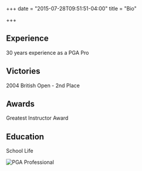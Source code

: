 +++
date = "2015-07-28T09:51:51-04:00"
title = "Bio"

+++
## Experience

30 years experience as a PGA Pro

## Victories

2004 British Open - 2nd Place

## Awards

Greatest Instructor Award

## Education

School Life

![PGA Professional](/uploads/pagepro.png)